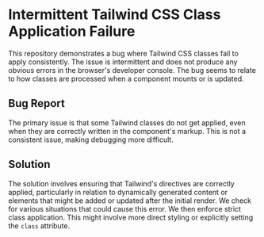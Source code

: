 # Intermittent Tailwind CSS Class Application Failure

This repository demonstrates a bug where Tailwind CSS classes fail to apply consistently. The issue is intermittent and does not produce any obvious errors in the browser's developer console. The bug seems to relate to how classes are processed when a component mounts or is updated.  

## Bug Report
The primary issue is that some Tailwind classes do not get applied, even when they are correctly written in the component's markup. This is not a consistent issue, making debugging more difficult.

## Solution
The solution involves ensuring that Tailwind's directives are correctly applied, particularly in relation to dynamically generated content or elements that might be added or updated after the initial render.  We check for various situations that could cause this error. We then enforce strict class application.  This might involve more direct styling or explicitly setting the `class` attribute.